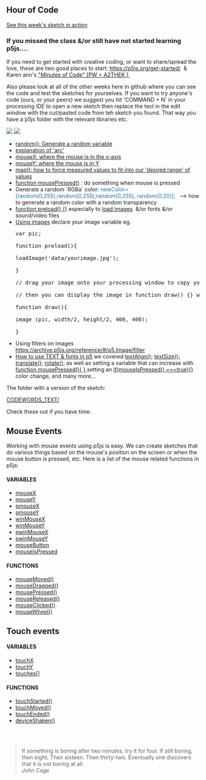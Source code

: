 <h2>Hour of Code</h2>
<a href="https://karenanndonnachie.github.io/CODEWORDS2024/WEEK4/CODEWORDS2024_TEXT/" target="_blank">See this week's sketch in action</a>
<h3>If you missed the class &amp;/or still have not started learning p5js....</h3>
<p>If you need to get started with creative coding, or want to share/spread the love, these are two good places to start: <a href="https://p5js.org/get-started/" target="_blank" rel="noopener">https://p5js.org/get-started/</a>&nbsp; &amp; Karen ann's <a class="inline_disabled" href="https://vimeo.com/showcase/7191039" target="_blank" rel="noopener">"Minutes of Code" [PW = A2THEK ]&nbsp;</a></p>
<p>Also please look at all of the other weeks here in github where you can see the code and test the sketches for yourselves. If you want to try anyone's code (ours, or your peers) we suggest you hit 'COMMAND + N' in your processing IDE to open a new sketch then replace the text in the edit window with the cut/pasted code from teh sketch you found. That way you have a p5js folder with the relevant libraries etc.</p>
<img src="https://github.com/user-attachments/assets/c0f64348-60c7-4876-8d29-46ce31b1964c"/>

<img src="https://github.com/user-attachments/assets/94c933b9-02a5-428e-add6-f2822829acf5" />

<ul>
    <li><a class="inline_disabled" href="https://p5js.org/reference/#/p5/random" target="_blank" rel="noopener">random(): Generate a random variable</a></li>
    <li><a class="inline_disabled" title="Link" href="https://archive.p5js.org/reference/#/p5/arc" target="_blank" rel="noopener">explanation of 'arc'</a></li>
    <li><a class="inline_disabled" href="https://p5js.org/reference/#/p5/mouseX" target="_blank" rel="noopener">mouseX: where the mouse is in the x-axis</a></li>
    <li><a class="inline_disabled" href="https://p5js.org/reference/#/p5/mouseY" target="_blank" rel="noopener">mouseY: where the mouse is in Y</a></li>
    <li><a class="inline_disabled" href="https://p5js.org/reference/#/p5/map" target="_blank" rel="noopener">map(): how to force measured values to fit into our 'desired range' of values</a></li>
    <li><a class="inline_disabled" href="https://p5js.org/reference/#/p5/mousePressed" target="_blank" rel="noopener">function mousePressed()</a> : do something when mouse is pressed</li>
    <li>Generate a random `RGBa` color: <span style="color: #236fa1;">newColor=[random(0,255),random(0,255),random(0,255), random(0,20)];&nbsp;</span> &nbsp;--&gt; how to generate a random color with a random transparency&nbsp;</li>
    <li><a class="inline_disabled" title="Link" href="https://archive.p5js.org/reference/#/p5/preload" target="_blank" rel="noopener">function preload() {}</a> especially to <a class="inline_disabled" href="https://archive.p5js.org/reference/#/p5/loadImage" target="_blank" rel="noopener">load images</a>&nbsp; &amp;/or fonts &amp;/or sound/video files</li>
    <li><a class="inline_disabled" href="https://archive.p5js.org/reference/#/p5/image" target="_blank" rel="noopener">Using images</a> declare your image variable eg.
        <pre>var pic;<br /><br />function preload(){<br /><br />loadImage('data/yourimage.jpg');<br /><br />}<br /><br />// drag your image onto your processing window to copy your image file to your 'data/ folder'<br /><br />// then you can display the image in function draw() {} with 'image(pic, x, y, w, h);'<br /><br />function draw(){<br /><br />image (pic, width/2, height/2, 400, 400);<br /><br />}</pre>
    </li>
    <li>Using filters on images <a href="https://archive.p5js.org/reference/#/p5.Image/filter" target="_blank" rel="noopener">https://archive.p5js.org/reference/#/p5.Image/filter</a>&nbsp;</li>
    <li><a class="inline_disabled" href="https://archive.p5js.org/reference/#/p5/text" target="_blank" rel="noopener">How to use TEXT &amp; fonts in p5</a> we covered <a class="inline_disabled" href="https://archive.p5js.org/reference/#/p5/textAlign" target="_blank" rel="noopener">textAlign();</a> <a class="inline_disabled" href="https://archive.p5js.org/reference/#/p5/textSize" target="_blank" rel="noopener">textSize();</a> <a class="inline_disabled" href="https://archive.p5js.org/reference/#/p5/translate" target="_blank" rel="noopener">translate();</a> <a class="inline_disabled" href="https://archive.p5js.org/reference/#/p5/rotate" target="_blank" rel="noopener">rotate();</a> as well as setting a variable that can increase with <a class="inline_disabled" href="https://archive.p5js.org/reference/#/p5/mousePressed" target="_blank" rel="noopener">function mousePressed(){ } </a> setting an <a class="inline_disabled" href="https://archive.p5js.org/reference/#/p5/mouseIsPressed" target="_blank" rel="noopener">if(mouseIsPressed() ===true){}</a> color change, and many more... &nbsp;</li>
</ul>
<p>The folder with a version of the sketch:</p>
<p><a href="CODEWORDS2024_TEXT/">CODEWORDS_TEXT/</a></p>
<p>Check these out if you have time:</p>
<h2>Mouse Events</h2>
<p>Working with mouse events using p5js is easy. We can create sketches that do various things based on the mouse's position on the screen or when the mouse button is pressed, etc. Here is a list of the mouse related functions in p5js:</p>
<h4>VARIABLES</h4>
<ul>
    <li><a href="http://p5js.org/reference/#/p5/mouseX">mouseX</a></li>
    <li><a href="http://p5js.org/reference/#/p5/mouseY">mouseY</a></li>
    <li><a href="http://p5js.org/reference/#/p5/pmouseX">pmouseX</a></li>
    <li><a href="http://p5js.org/reference/#/p5/pmouseY">pmouseY</a></li>
    <li><a href="http://p5js.org/reference/#/p5/winMouseX">winMouseX</a></li>
    <li><a href="http://p5js.org/reference/#/p5/winMouseY">winMouseY</a></li>
    <li><a href="http://p5js.org/reference/#/p5/pwinMouseX">pwinMouseX</a></li>
    <li><a href="http://p5js.org/reference/#/p5/pwinMouseY">pwinMouseY</a></li>
    <li><a href="http://p5js.org/reference/#/p5/mouseButton">mouseButton</a></li>
    <li><a href="http://p5js.org/reference/#/p5/mouseIsPressed">mouseIsPressed</a></li>
</ul>
<h4>FUNCTIONS</h4>
<ul>
    <li><a href="http://p5js.org/reference/#/p5/mouseMoved">mouseMoved()</a></li>
    <li><a href="http://p5js.org/reference/#/p5/mouseDragged">mouseDragged()</a></li>
    <li><a href="http://p5js.org/reference/#/p5/mousePressed">mousePressed()</a></li>
    <li><a href="http://p5js.org/reference/#/p5/mouseReleased">mouseReleased()</a></li>
    <li><a href="http://p5js.org/reference/#/p5/mouseClicked">mouseClicked()</a></li>
    <li><a href="http://p5js.org/reference/#/p5/mouseWheel">mouseWheel()</a></li>
</ul>
<h2><a id="user-content-touch-events" class="anchor" href="https://github.com/karenanndonnachie/Slave-To-The-Algorithm/tree/master/P5js#touch-events" aria-hidden="true"></a>Touch events</h2>
<h4>VARIABLES</h4>
<ul>
    <li><a href="http://p5js.org/reference/#/p5/touchX">touchX</a></li>
    <li><a href="http://p5js.org/reference/#/p5/touchY">touchY</a></li>
    <li><a href="http://p5js.org/reference/#/p5/touches[]">touches[]</a></li>
</ul>
<h4>FUNCTIONS</h4>
<ul>
    <li><a href="http://p5js.org/reference/#/p5/touchStarted">touchStarted()</a></li>
    <li><a href="http://p5js.org/reference/#/p5/touchMoved">touchMoved()</a></li>
    <li><a href="http://p5js.org/reference/#/p5/touchEnded">touchEnded()</a></li>
    <li><a href="https://p5js.org/reference/#/p5/deviceShaken">deviceShaken()</a></li>
</ul>
<p class="">&nbsp;</p>
<blockquote id="emble-customise-1820467e" class="customise emble emble-bq emble-bq-citation-on emble-bq-fullwidth-on emble-bq-theme-rmit emble-prevent-insert" data-context-menu="customise delete" data-emble-name="Blockquote" data-customise="new-bq-citation new-bq-fullwidth new-bq-theme" data-emble-version="2.0">
    <div class="bq-before">&nbsp;</div>
    <span>If something is boring after two minutes, try it for four. If still boring, then eight. Then sixteen. Then thirty-two. Eventually one discovers that it is not boring at all.</span><br /><cite>John Cage<br /></cite>
</blockquote>
<p class="narrow-p">&nbsp;</p>
